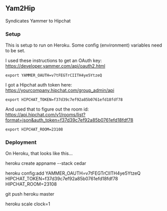 ## Yam2Hip

Syndicates Yammer to Hipchat

### Setup
This is setup to run on Heroku. Some config (environment) variables need to be set.

I used these instructions to get an OAuth key: https://developer.yammer.com/api/oauth2.html
    
    export YAMMER_OAUTH=v7tFEGTrCIITH4ye5YtzeQ
    
I got a Hipchat auth token here: https://yourcompany.hipchat.com/group_admin/api

    export HIPCHAT_TOKEN=f37d39c7ef92a85b0761efd18fdf78

And used that to figure out the room id: https://api.hipchat.com/v1/rooms/list?format=json&auth_token=f37d39c7ef92a85b0761efd18fdf78

    export HIPCHAT_ROOM=23108

### Deployment

On Heroku, that looks like this...
   
   heroku create appname --stack cedar
   
   heroku config:add YAMMER_OAUTH=v7tFEGTrCIITH4ye5YtzeQ HIPCHAT_TOKEN=f37d39c7ef92a85b0761efd18fdf78 HIPCHAT_ROOM=23108
   
   git push heroku master
   
   heroku scale clock=1
   